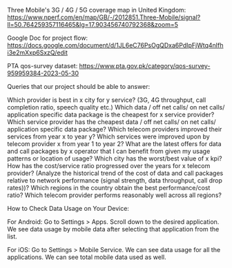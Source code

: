 Three Mobile's 3G / 4G / 5G coverage map in United Kingdom: https://www.nperf.com/en/map/GB/-/2012851.Three-Mobile/signal?ll=50.764259357116465&lg=17.903456740792368&zoom=5

Google Doc for project flow: https://docs.google.com/document/d/1JL6eC76PsOgQDxa6PdIpFjWtq4nIfhi3e2mXxp6SxzQ/edit

PTA qos-survey dataset: https://www.pta.gov.pk/category/qos-survey-959959384-2023-05-30

Queries that our project should be able to answer:

Which provider is best in x city for y service? (3G, 4G throughput, call completion ratio, speech quality etc.)
Which data / off net calls/ on net calls/ application specific data package is the cheapest for x service provider?
Which service provider has the cheapest data / off net calls/ on net calls/ application specific data package?
Which telecom providers improved their services from year x to year y?
Which services were improved upon by telecom provider x from year 1 to year 2?
What are the latest offers for data and call packages by x operator that I can benefit from given my usage patterns or location of usage?
Which city has the worst/best value of x kpi?
How has the cost/service ratio progressed over the years for x telecom provider? (Analyze the historical trend of the cost of data and
call packages relative to network performance (signal strength, data throughput, call drop rates))?
Which regions in the country obtain the best performance/cost ratio?
Which telecom provider performs reasonably well across all regions?

How to Check Data Usage on Your Device:

For Android:
Go to Settings > Apps. Scroll down to the desired application. We see data usage by mobile data after selecting that application from the list.

For iOS:
Go to Settings > Mobile Service. We can see data usage for all the applications.
We can see total mobile data used as well.
